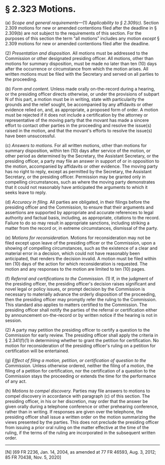 # § 2.323   Motions.

(a) *Scope and general requirements*—(1) *Applicability to § 2.309(c).* Section 2.309 motions for new or amended contentions filed after the deadline in § 2.309(b) are not subject to the requirements of this section. For the purposes of this section the term “all motions” includes any motion *except* § 2.309 motions for new or amended contentions filed after the deadline.


(2) *Presentation and disposition.* All motions must be addressed to the Commission or other designated presiding officer. All motions, other than motions for summary disposition, must be made no later than ten (10) days after the occurrence or circumstance from which the motion arises. All written motions must be filed with the Secretary and served on all parties to the proceeding.




(b) *Form and content.* Unless made orally on-the-record during a hearing, or the presiding officer directs otherwise, or under the provisions of subpart N of this part, a motion must be in writing, state with particularity the grounds and the relief sought, be accompanied by any affidavits or other evidence relied on, and, as appropriate, a proposed form of order. A motion must be rejected if it does not include a certification by the attorney or representative of the moving party that the movant has made a sincere effort to contact other parties in the proceeding and resolve the issue(s) raised in the motion, and that the movant's efforts to resolve the issue(s) have been unsuccessful.


(c) *Answers to motions.* For all written motions, other than motions for summary disposition, within ten (10) days after service of the motion, or other period as determined by the Secretary, the Assistant Secretary, or the presiding officer, a party may file an answer in support of or in opposition to the motion, accompanied by affidavits or other evidence. The moving party has no right to reply, except as permitted by the Secretary, the Assistant Secretary, or the presiding officer. Permission may be granted only in compelling circumstances, such as where the moving party demonstrates that it could not reasonably have anticipated the arguments to which it seeks leave to reply.




(d) *Accuracy in filing.* All parties are obligated, in their filings before the presiding officer and the Commission, to ensure that their arguments and assertions are supported by appropriate and accurate references to legal authority and factual basis, including, as appropriate, citations to the record. Failure to do so may result in appropriate sanctions, including striking a matter from the record or, in extreme circumstances, dismissal of the party.


(e) *Motions for reconsideration.* Motions for reconsideration may not be filed except upon leave of the presiding officer or the Commission, upon a showing of compelling circumstances, such as the existence of a clear and material error in a decision, which could not have reasonably been anticipated, that renders the decision invalid. A motion must be filed within ten (10) days of the action for which reconsideration is requested. The motion and any responses to the motion are limited to ten (10) pages.


(f) *Referral and certifications to the Commission.* (1) If, in the judgment of the presiding officer, the presiding officer's decision raises significant and novel legal or policy issues, or prompt decision by the Commission is necessary to materially advance the orderly disposition of the proceeding, then the presiding officer may promptly refer the ruling to the Commission. This standard also applies to matters certified to the Commission. The presiding officer shall notify the parties of the referral or certification either by announcement on-the-record or by written notice if the hearing is not in session.


(2) A party may petition the presiding officer to certify a question to the Commission for early review. The presiding officer shall apply the criteria in § 2.341(f)(1) in determining whether to grant the petition for certification. No motion for reconsideration of the presiding officer's ruling on a petition for certification will be entertained.


(g) *Effect of filing a motion, petition, or certification of question to the Commission.* Unless otherwise ordered, neither the filing of a motion, the filing of a petition for certification, nor the certification of a question to the Commission stays the proceeding or extends the time for the performance of any act.


(h) *Motions to compel discovery.* Parties may file answers to motions to compel discovery in accordance with paragraph (c) of this section. The presiding officer, in his or her discretion, may order that the answer be given orally during a telephone conference or other prehearing conference, rather than in writing. If responses are given over the telephone, the presiding officer shall issue a written order on the motion summarizing the views presented by the parties. This does not preclude the presiding officer from issuing a prior oral ruling on the matter effective at the time of the ruling, if the terms of the ruling are incorporated in the subsequent written order.



---

[N] [69 FR 2236, Jan. 14, 2004, as amended at 77 FR 46593, Aug. 3, 2012; 85 FR 70438, Nov. 5, 2020]




